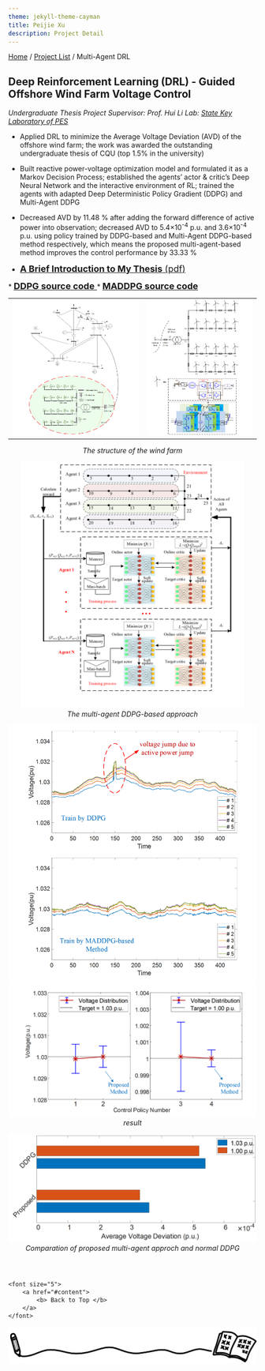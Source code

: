 ```yaml
---
theme: jekyll-theme-cayman
title: Peijie Xu
description: Project Detail
---
```

[Home](../index.html) / [Project List](Projects_index.html) / Multi-Agent DRL

## Deep Reinforcement Learning (DRL) - Guided Offshore Wind Farm Voltage Control

_Undergraduate Thesis Project_
_Supervisor: Prof. Hui Li_
_Lab: [State Key Laboratory of PES](http://sklpe.cqu.edu.cn/)_

* Applied DRL to minimize the Average Voltage Deviation (AVD) of the offshore wind farm; the work was awarded the
outstanding undergraduate thesis of CQU (top 1.5% in the university)

* Built reactive power-voltage optimization model and formulated it as a Markov Decision Process; established the
agents’ actor & critic’s Deep Neural Network and the interactive environment of RL; trained the agents with adapted Deep
Deterministic Policy Gradient (DDPG) and Multi-Agent DDPG

* Decreased AVD by 11.48 % after adding the forward difference of active power into observation; decreased AVD to
5.4×10<sup>-4</sup> p.u. and 3.6×10<sup>-4</sup> p.u. using policy trained by DDPG-based and Multi-Agent DDPG-based
method respectively, which means the proposed multi-agent-based method improves the control performance by 33.33 %

* <a href="doc/Brief Intro to Undergraduate Thesis.pdf" target="Peijie Xu">
	<font size=4> <b>A Brief Introduction to My Thesis</b> (pdf)</font>
</a>
* <a href="https://aistudio.baidu.com/aistudio/projectdetail/1811882?lang=en" target="Peijie Xu">
	<font size=4> <b>DDPG source code</b> </font>
</a>
* <a href="https://aistudio.baidu.com/aistudio/projectdetail/1907893?lang=en" target="Peijie Xu">
	<font size=4> <b>MADDPG source code</b></font>
</a>

<table>
	<tr>
		<td><img src="pic/1_2.png" style="max-height: 500px;" border=0 /></td>
		<td><img src="pic/1_3.png" style="max-height: 500px;" border=0 /></td>
	</tr>
</table>
<p align="center" style="margin-top: 0em; margin-bottom: 1em;"><i>The structure of the wind farm</i></p>


<center class="half">
	<img src="pic/1_1.png" style="max-height: 500px;" />
</center>
<p align="center" style="margin-top: 0em; margin-bottom: 1em;"><i>The multi-agent DDPG-based approach</i></p>


<center class="half">
	<img src="pic/1_4.png" style="max-height: 600px;" /><img src="pic/1_5.png" style="max-height: 400px;" />
</center>
<p style="margin-top: 0em; margin-bottom: 1em;text-align: center;"><i>result</i></p>


<center class="half">
	<img src="pic/1_6.png" style="max-height: 250px;" />
</center>
<p align="center" style="margin-top: 0em; margin-bottom: 1em;"><i>Comparation of proposed multi-agent approch and normal DDPG</i></p>


<p style="margin-top: 4em; text-align: center;">

	<font size="5">
		<a href="#content">
			<b> Back to Top </b>
		</a>
	</font>

</p>

<center class="half">
	<img src="../assets/pic/cut.png" />
</center>